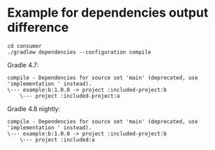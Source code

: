 # Example for dependencies output difference

    cd consumer
    ./gradlew dependencies --configuration compile

Gradle 4.7:

    compile - Dependencies for source set 'main' (deprecated, use 'implementation ' instead).
    \--- example:b:1.0.0 -> project :included-project:b
        \--- project :included-project:a

Gradle 4.8 nightly:
 
    compile - Dependencies for source set 'main' (deprecated, use 'implementation ' instead).
    \--- example:b:1.0.0 -> project :included-project:b
        \--- project :included:a